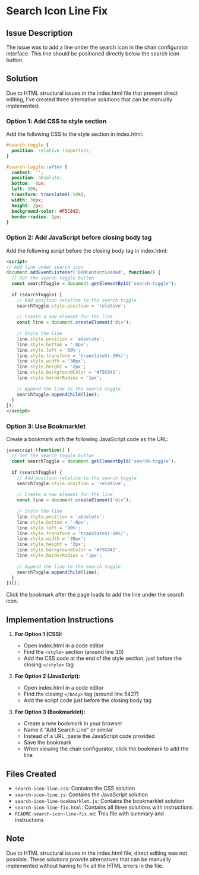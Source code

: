 # Search Icon Line Fix

## Issue Description
The issue was to add a line under the search icon in the chair configurator interface. This line should be positioned directly below the search icon button.

## Solution
Due to HTML structural issues in the index.html file that prevent direct editing, I've created three alternative solutions that can be manually implemented:

### Option 1: Add CSS to style section
Add the following CSS to the style section in index.html:

```css
#search-toggle {
  position: relative !important;
}

#search-toggle::after {
  content: '';
  position: absolute;
  bottom: -8px;
  left: 50%;
  transform: translateX(-50%);
  width: 30px;
  height: 2px;
  background-color: #F5C842;
  border-radius: 1px;
}
```

### Option 2: Add JavaScript before closing body tag
Add the following script before the closing body tag in index.html:

```html
<script>
// Add line under search icon
document.addEventListener('DOMContentLoaded', function() {
  // Get the search toggle button
  const searchToggle = document.getElementById('search-toggle');
  
  if (searchToggle) {
    // Add position relative to the search toggle
    searchToggle.style.position = 'relative';
    
    // Create a new element for the line
    const line = document.createElement('div');
    
    // Style the line
    line.style.position = 'absolute';
    line.style.bottom = '-8px';
    line.style.left = '50%';
    line.style.transform = 'translateX(-50%)';
    line.style.width = '30px';
    line.style.height = '2px';
    line.style.backgroundColor = '#F5C842';
    line.style.borderRadius = '1px';
    
    // Append the line to the search toggle
    searchToggle.appendChild(line);
  }
});
</script>
```

### Option 3: Use Bookmarklet
Create a bookmark with the following JavaScript code as the URL:

```javascript
javascript:(function() {
  // Get the search toggle button
  const searchToggle = document.getElementById('search-toggle');
  
  if (searchToggle) {
    // Add position relative to the search toggle
    searchToggle.style.position = 'relative';
    
    // Create a new element for the line
    const line = document.createElement('div');
    
    // Style the line
    line.style.position = 'absolute';
    line.style.bottom = '-8px';
    line.style.left = '50%';
    line.style.transform = 'translateX(-50%)';
    line.style.width = '30px';
    line.style.height = '2px';
    line.style.backgroundColor = '#F5C842';
    line.style.borderRadius = '1px';
    
    // Append the line to the search toggle
    searchToggle.appendChild(line);
  }
})();
```

Click the bookmark after the page loads to add the line under the search icon.

## Implementation Instructions

1. **For Option 1 (CSS):**
   - Open index.html in a code editor
   - Find the `<style>` section (around line 30)
   - Add the CSS code at the end of the style section, just before the closing `</style>` tag

2. **For Option 2 (JavaScript):**
   - Open index.html in a code editor
   - Find the closing `</body>` tag (around line 5427)
   - Add the script code just before the closing body tag

3. **For Option 3 (Bookmarklet):**
   - Create a new bookmark in your browser
   - Name it "Add Search Line" or similar
   - Instead of a URL, paste the JavaScript code provided
   - Save the bookmark
   - When viewing the chair configurator, click the bookmark to add the line

## Files Created
- `search-icon-line.css`: Contains the CSS solution
- `search-icon-line.js`: Contains the JavaScript solution
- `search-icon-line-bookmarklet.js`: Contains the bookmarklet solution
- `search-icon-line-fix.html`: Contains all three solutions with instructions
- `README-search-icon-line-fix.md`: This file with summary and instructions

## Note
Due to HTML structural issues in the index.html file, direct editing was not possible. These solutions provide alternatives that can be manually implemented without having to fix all the HTML errors in the file.